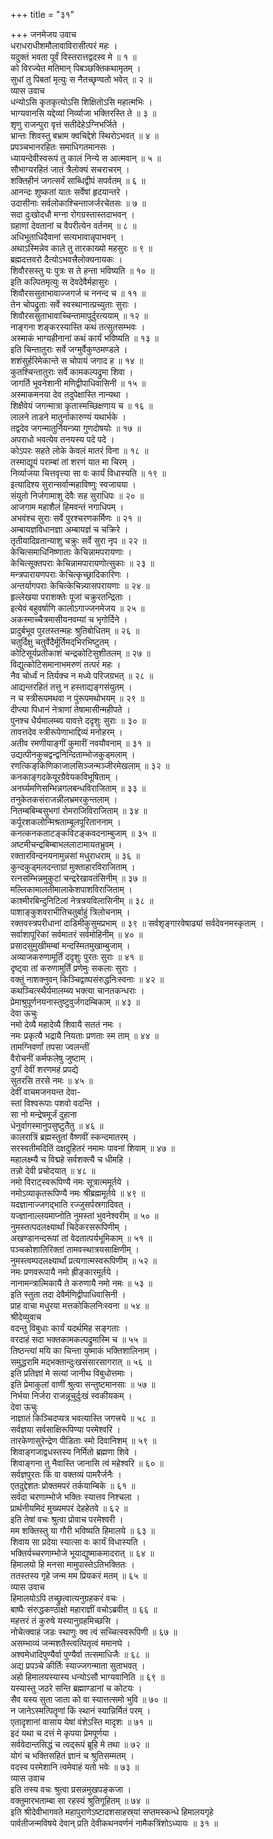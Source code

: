 +++
title = "३१"

+++
जनमेजय उवाच  
धराधराधीशमौलावाविरासीत्परं महः ।  
यदुक्तं भवता पूर्वं विस्तरात्तद्वदस्व मे ॥ १ ॥  
को विरज्येत मतिमान् पिबञ्छक्तिकथामृतम् ।  
सुधां तु पिबतां मृत्युः स नैतच्छृण्वतो भवेत् ॥ २ ॥  
व्यास उवाच  
धन्योऽसि कृतकृत्योऽसि शिक्षितोऽसि महात्मभिः ।  
भाग्यवानसि यद्देव्यां निर्व्याजा भक्तिरस्ति ते ॥ ३ ॥  
शृणु राजन्पुरा वृत्तं सतीदेहेऽग्निभर्जिते ।  
भ्रान्तः शिवस्तु बभ्राम क्वचिद्देशे स्थिरोऽभवत् ॥ ४ ॥  
प्रपञ्चभानरहितः समाधिगतमानसः ।  
ध्यायन्देवीस्वरूपं तु कालं निन्ये स आत्मवान् ॥ ५ ॥  
सौभाग्यरहितं जातं त्रैलोक्यं सचराचरम् ।  
शक्तिहीनं जगत्सर्वं साब्धिद्वीपं सपर्वतम् ॥ ६ ॥  
आनन्दः शुष्कतां यातः सर्वेषां हृदयान्तरे ।  
उदासीनाः सर्वलोकाश्चिन्ताजर्जरचेतसः ॥ ७ ॥  
सदा दुःखोदधौ मग्ना रोगग्रस्तास्तदाभवन् ।  
ग्रहाणां देवतानां च वैपरीत्येन वर्तनम् ॥ ८ ॥  
अधिभूताधिदैवानां सत्यभावान्नृपाभवन् ।  
अथाऽस्मिन्नेव काले तु तारकाख्यो महसुरः ॥ ९ ॥  
ब्रह्मदत्तवरो दैत्योऽभवत्त्रैलोक्यनायकः ।  
शिवौरसस्तु यः पुत्रः स ते हन्ता भविष्यति ॥ १० ॥  
इति कल्पितमृत्युः स देवदेवैर्महासुरः ।  
शिवौरससुताभावाज्जगर्ज च ननन्द च ॥ ११ ॥  
तेन चोपद्रुताः सर्वे स्वस्थानात्प्रच्युताः सुराः ।  
शिवौरससुताभावाच्चिन्तामापुर्दुरत्ययाम् ॥ १२ ॥  
नाङ्गना शङ्करस्यास्ति कथं तत्सुतसम्भवः ।  
अस्माकं भाग्यहीनानां कथं कार्यं भविष्यति ॥ १३ ॥  
इति चिन्तातुराः सर्वे जग्मुर्वैकुण्ठमण्डले ।  
शशंसुर्हरिमेकान्ते स चोपायं जगाद ह ॥ १४ ॥  
कुतश्चिन्तातुराः सर्वे कामकल्पद्रुमा शिवा ।  
जागर्ति भूवनेशानी मणिद्वीपाधिवासिनी ॥ १५ ॥  
अस्माकमनया देव तदुपेक्षास्ति नान्यथा ।  
शिक्षैवेयं जगन्मात्रा कृतास्मच्छिक्षणाय च ॥ १६ ॥  
लालने ताडने मातुर्नाकारुण्यं यथार्भके ।  
तद्वदेव जगन्मातुर्नियन्त्र्या गुणदोषयोः ॥ १७ ॥  
अपराधो भवत्येव तनयस्य पदे पदे ।  
कोऽपरः सहते लोके केवलं मातरं विना ॥ १८ ॥  
तस्माद्यूयं पराम्बां तां शरणं यात मा चिरम् ।  
निर्व्याजया चित्तवृत्त्या सा वः कार्यं विधास्यति ॥ १९ ॥  
इत्यादिश्य सुरान्सर्वान्महाविष्णुः स्वजायया ।  
संयुतो निर्जगामाशु देवैः सह सुराधिपः ॥ २० ॥  
आजगाम महाशैलं हिमवन्तं नगाधिपम् ।  
अभवंश्च सुराः सर्वे पुरश्चरणकर्मिणः ॥ २१ ॥  
अम्बायज्ञविधानज्ञा अम्बायज्ञं च चक्रिरे ।  
तृतीयादिव्रतान्याशु चक्रुः सर्वे सुरा नृप ॥ २२ ॥  
केचित्समाधिनिष्णाताः केचिन्नामपरायणाः ।  
केचित्सूक्तपराः केचिन्नामपारायणोत्सुकाः ॥ २३ ॥  
मन्त्रपारायणपराः केचित्कृच्छ्रादिकारिणः ।  
अन्तर्यागपराः केचित्केचिन्न्यासपरायणाः ॥ २४ ॥  
हृल्लेखया पराशक्तेः पूजां चक्रुरतन्द्रिताः ।  
इत्येवं बहुवर्षाणि कालोऽगाज्जनमेजय ॥ २५ ॥  
अकस्माच्चैत्रमासीयनवम्यां च भृगोर्दिने ।  
प्रादुर्बभूव पुरतस्तन्महः श्रुतिबोधितम् ॥ २६ ॥  
चतुर्दिक्षु चतुर्वेदैर्मूर्तिमद्‌भिरभिष्टुतम् ।  
कोटिसूर्यप्रतीकाशं चन्द्रकोटिसुशीतलम् ॥ २७ ॥  
विद्युत्कोटिसमानाभमरुणं तत्परं महः ।  
नैव चोर्ध्वं न तिर्यक्च न मध्ये परिजग्रभत् ॥ २८ ॥  
आद्यन्तरहितं तत्तु न हस्ताद्यङ्गसंयुतम् ।  
न च स्त्रीरूपमथवा न पुंरूपमथोभयम् ॥ २९ ॥  
दीप्त्या पिधानं नेत्राणां तेषामासीन्महीपते ।  
पुनश्च धैर्यमालम्ब्य यावत्ते ददृशुः सुराः ॥ ३० ॥  
तावत्तदेव स्त्रीरूपेणाभाद्दिव्यं मनोहरम् ।  
अतीव रमणीयाङ्गीं कुमारीं नवयौवनाम् ॥ ३१ ॥  
उद्यत्पीनकुचद्वन्द्वनिन्दिताम्भोजकुड्मलाम् ।  
रणत्किङ्‌किणिकाजालसिञ्जन्मञ्जीरमेखलाम् ॥ ३२ ॥  
कनकाङ्गदकेयूरग्रैवेयकविभूषिताम् ।  
अनर्घ्यमणिसम्भिन्नगलबन्धविराजिताम् ॥ ३३ ॥  
तनुकेतकसंराजन्नीलभ्रमरकुन्तलाम् ।  
नितम्बबिम्बसुभगां रोमराजिविराजिताम् ॥ ३४ ॥  
कर्पूरशकलोन्मिश्रताम्बूलपूरिताननाम् ।  
कनत्कनकताटङ्कविटङ्कवदनाम्बुजाम् ॥ ३५ ॥  
अष्टमीचन्द्रबिम्बाभललाटामायतभ्रुवम् ।  
रक्तारविन्दनयनामुन्नसां मधुराधराम् ॥ ३६ ॥  
कुन्दकुड्मलदन्ताग्रां मुक्ताहारविराजिताम् ।  
रत्नसम्भिन्नमुकुटां चन्द्ररेखावतंसिनीम् ॥ ३७ ॥  
मल्लिकामालतीमालाकेशपाशविराजिताम् ।  
काश्मीरबिन्दुनिटिलां नेत्रत्रयविलासिनीम् ॥ ३८ ॥  
पाशाङ्कुशवराभीतिचतुर्बाहुं त्रिलोचनाम् ।  
रक्तवस्त्रपरीधानां दाडिमीकुसुमप्रभाम् ॥ ३९ ॥
सर्वशृङ्गारवेषाढ्यां सर्वदेवनमस्कृताम् ।  
सर्वाशापूरिकां सर्वमातरं सर्वमोहिनीम् ॥ ४० ॥  
प्रसादसुमुखीमम्बां मन्दस्मितमुखाम्बुजाम् ।  
अव्याजकरुणामूर्तिं ददृशुः पुरतः सुराः ॥ ४१ ॥  
दृष्ट्वा तां करुणामुर्तिं प्रणेमुः सकलाः सुराः ।  
वक्तुं नाशक्नुवन् किञ्चिद्वाष्पसंरुद्धनिःस्वनाः ॥ ४२ ॥  
कथञ्चित्स्थैर्यमालम्ब्य भक्त्या चानतकन्धराः ।  
प्रेमाश्रुपूर्णनयनास्तुष्टुवुर्जगदम्बिकाम् ॥ ४३ ॥  
देवा ऊचुः  
नमो देव्यै महादेव्यै शिवायै सततं नमः ।  
नमः प्रकृत्यै भद्रायै नियताः प्रणताः स्म ताम् ॥ ४४ ॥  
तामग्निवर्णां तपसा ज्वलन्तीं  
     वैरोचनीं कर्मफलेषु जुष्टाम् ।  
दुर्गां देवीं शरणमहं प्रपद्ये  
     सुतरसि तरसे नमः ॥ ४५ ॥  
देवीं वाचमजनयन्त देवा-  
     स्तां विश्वरूपाः पशवो वदन्ति ।  
सा नो मन्द्रेषमूर्जं दुहाना  
     धेनुर्वागस्मानुपसुष्टुतैतु ॥ ४६ ॥  
कालरात्रिं ब्रह्मस्तुतां वैष्णवीं स्कन्दमातरम् ।  
सरस्वतीमदितिं दक्षदुहितरं नमामः पावनां शिवाम् ॥ ४७ ॥  
महालक्ष्म्यै च विद्महे सर्वशक्त्यै च धीमहि ।  
तन्नो देवी प्रचोदयात् ॥ ४८ ॥  
नमो विराट्स्वरूपिण्यै नमः सूत्रात्ममूर्तये ।  
नमोऽव्याकृतरूपिण्यै नमः श्रीब्रह्ममूर्तये ॥ ४९ ॥  
यदज्ञानाज्जगद्‌भाति रज्जुसर्पस्रगादिवत् ।  
यज्ज्ञानाल्लयमाप्नोति नुमस्तां भुवनेश्वरीम् ॥ ५० ॥  
नुमस्तत्पदलक्ष्यार्थां चिदेकरसरूपिणीम् ।  
अखण्डानन्दरूपां तां वेदतात्पर्यभूमिकाम् ॥ ५१ ॥  
पञ्चकोशातिरिक्तां तामवस्थात्रयसाक्षिणीम् ।  
नुमस्त्वम्पदलक्ष्यार्थां प्रत्यगात्मस्वरूपिणीम् ॥ ५२ ॥  
नमः प्रणवरूपायै नमो ह्रीङ्कारमूर्तये ।  
नानामन्त्रात्मिकायै ते करुणायै नमो नमः ॥ ५३ ॥  
इति स्तुता तदा देवैर्मणिद्वीपाधिवासिनी ।  
प्राह वाचा मधुरया मत्तकोकिलनिःस्वना ॥ ५४ ॥  
श्रीदेव्युवाच  
वदन्तु विबुधाः कार्यं यदर्थमिह सङ्गताः ।  
वरदाहं सदा भक्तकामकल्पद्रुमास्मि च ॥ ५५ ॥  
तिष्ठन्त्यां मयि का चिन्ता युष्माकं भक्तिशालिनाम् ।  
समुद्धरामि मद्‌भक्तान्दुःखसंसारसागरात् ॥ ५६ ॥  
इति प्रतिज्ञां मे सत्यां जानीथ विबुधोत्तमाः ।  
इति प्रेमाकुलां वाणीं श्रुत्वा सन्तुष्टमानसाः ॥ ५७ ॥  
निर्भया निर्जरा राजन्नूचुर्दुःखं स्वकीयकम् ।  
देवा ऊचुः  
नाज्ञातं किञ्चिदप्यत्र भवत्यास्ति जगत्त्रये ॥ ५८ ॥  
सर्वज्ञया सर्वसाक्षिरूपिण्या परमेश्वरि ।  
तारकेणासुरेन्द्रेण पीडिताः स्मो दिवानिशम् ॥ ५९ ॥  
शिवाङ्गजाद्वधस्तस्य निर्मितो ब्रह्मणा शिवे ।  
शिवाङ्गना तु नैवास्ति जानासि त्वं महेश्वरि ॥ ६० ॥  
सर्वज्ञपुरतः किं वा वक्तव्यं पामरैर्जनैः ।  
एतदुद्देशतः प्रोक्तमपरं तर्कयाम्बिके ॥ ६१ ॥  
सर्वदा चरणाम्भोजे भक्तिः स्यात्तव निश्चला ।  
प्रार्थनीयमिदं मुख्यमपरं देहहेतवे ॥ ६२ ॥  
इति तेषां वचः श्रुत्वा प्रोवाच परमेश्वरी ।  
मम शक्तिस्तु या गौरी भविष्यति हिमालये ॥ ६३ ॥  
शिवाय सा प्रदेया स्यात्सा वः कार्यं विधास्यति ।  
भक्तिर्यच्चरणाम्भोजे भूयाद्युष्माकमादरात् ॥ ६४ ॥  
हिमालयो हि मनसा मामुपास्तेऽतिभक्तितः ।  
ततस्तस्य गृहे जन्म मम प्रियकरं मतम् ॥ ६५ ॥  
व्यास उवाच  
हिमालयोऽपि तच्छ्रुत्वात्यनुग्रहकरं वचः ।  
बाष्पैः संरुद्धकण्ठाक्षो महाराज्ञीं वचोऽब्रवीत् ॥ ६६ ॥  
महत्तरं तं कुरुषे यस्यानुग्रहमिच्छसि ।  
नोचेत्क्वाहं जडः स्थाणुः क्व त्वं सच्चित्स्वरूपिणी ॥ ६७ ॥  
असम्भाव्यं जन्मशतैस्त्वत्पितृत्वं ममानघे ।  
अश्वमेधादिपुण्यैर्वा पुण्यैर्वा तत्समाधिजैः ॥ ६८ ॥  
अद्य प्रपञ्चे कीर्तिः स्याज्जगन्माता सुताभवत् ।  
अहो हिमालयस्यास्य धन्योऽसौ भाग्यवानिति ॥ ६९ ॥  
यस्यास्तु जठरे सन्ति ब्रह्माण्डानां च कोटयः ।  
सैव यस्य सुता जाता को वा स्यात्तत्समो भुवि ॥ ७० ॥  
न जानेऽस्मत्पितॄणां किं स्थानं स्यान्निर्मितं परम् ।  
एतादृशानां वासाय येषां वंशेऽस्ति मादृशः ॥ ७१ ॥  
इदं यथा च दत्तं मे कृपया प्रेमपूर्णया ।  
सर्ववेदान्तसिद्धं च त्वद्‌रूपं ब्रूहि मे तथा ॥ ७२ ॥  
योगं च भक्तिसहितं ज्ञानं च श्रुतिसम्मतम् ।  
वदस्व परमेशानि त्वमेवाहं यतो भवेः ॥ ७३ ॥  
व्यास उवाच  
इति तस्य वचः श्रुत्वा प्रसन्नमुखपङ्कजा ।  
वक्तुमारभताम्बा सा रहस्यं श्रुतिगूहितम् ॥ ७४ ॥  
इति श्रीदेवीभागवते महापुराणेऽष्टादशसाहस्र्यां सप्तमस्कन्धे हिमालयगृहे  
पार्वतीजन्मविषये देवान् प्रति देवीकथनवर्णनं नामैकत्रिंशोऽध्यायः ॥ ३१ ॥
